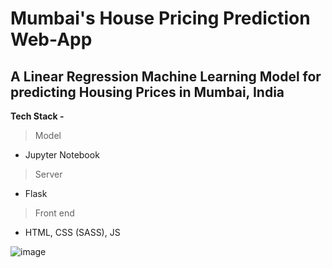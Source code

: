 # Mumbai's House Pricing Prediction Web-App

## A Linear Regression Machine Learning Model for predicting Housing Prices in Mumbai, India

**Tech Stack -**
> Model 
  - Jupyter Notebook 
> Server 
  - Flask
> Front end
  - HTML, CSS (SASS), JS

![image](https://user-images.githubusercontent.com/66798693/146654542-0e271c47-fd69-4586-9c3c-10f20bcdf670.png)
